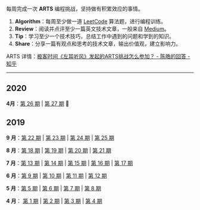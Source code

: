 每周完成一次 **ARTS** 编程挑战，坚持做有积累效应的事情。

1. **Algorithm**：每周至少做一道  [LeetCode](https://leetcode-cn.com/)  算法题，进行编程训练。
2. **Review**：阅读并点评至少一篇英文技术文章，一般来自 [Medium](https://medium.com/)。
3. **Tip**：学习至少一个技术技巧，总结工作中遇到的问题和学到的知识。
4. **Share**：分享一篇有观点和思考的技术文章，输出价值观，建立影响力。

ARTS 详情：[极客时间《左耳听风》发起的ARTS挑战怎么参加？ - 陈皓的回答 - 知乎](https://www.zhihu.com/question/301150832/answer/529809529)

------

## 2020

**4月**：[第 26 期](doc/arts-26.md) | [第 27 期](doc/arts-27.md) :high_brightness:

## 2019

**9 月**：[第 22 期](doc/arts-22.md) | [第 23 期](doc/arts-23.md) | [第 24 期](doc/arts-24.md) | [第 25 期](doc/arts-25.md)

**8 月**：[第 18 期](doc/arts-18.md) | [第 19 期](doc/arts-19.md) | [第 20 期](doc/arts-20.md) | [第 21 期](doc/arts-21.md)

**7 月**：[第 13 期](doc/arts-13.md) | [第 14 期](doc/arts-14.md) | [第 15 期](doc/arts-15.md) | [第 16 期](doc/arts-16.md) | [第 17 期](doc/arts-17.md)

**6 月**：[第 9 期](doc/arts-09.md) | [第 10 期](doc/arts-10.md) | [第 11 期](doc/arts-11.md) | [第 12 期](doc/arts-12.md)

**5 月**：[第 5 期](doc/arts-05.md) | [第 6 期](doc/arts-06.md) | [第 7 期](doc/arts-07.md) | [第 8 期](doc/arts-08.md)

**4 月**： [第 1 期](doc/arts-01.md) | [第 2 期](doc/arts-02.md) | [第 3 期](doc/arts-03.md) | [第 4 期](doc/arts-04.md)
